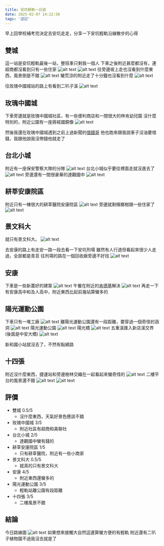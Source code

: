 ```yaml
---
title: 安坑輕軌一日遊
date: 2025-02-07 14:22:50
tags: '遊記'
---
```


早上回學校補考完決定去安坑走走，分享一下安坑輕軌沿線散步的心得

## 雙城
這一站是安坑輕軌最後一站，整班車只剩我一個人
下車之後附近甚麼都沒有，連超商都沒看到只有一些住家
![alt text](images/20250207/20250207_101525.webp)
![alt text](images/20250207/20250207_101723.webp)
往旁邊坡上走也沒看到什麼東西，風景倒是不錯
![alt text](images/20250207/20250207_102027.webp)
蠻荒涼的附近走了十分鐘也沒看到什麼
![alt text](images/20250207/20250207_102329.webp)

往玫瑰中國城站的路上有看到二叭子溪
![alt text](images/20250207/20250207_103525.webp)

## 玫瑰中國城
下車旁邊就是玫瑰中國城社區，有一些便利商店和一間很大的林肯幼兒園
沒什麼特別的，附近公園有一座蔣經國銅像
![alt text](images/20250207/20250207_104433.webp)

然後我還在玫瑰中國城遇到之前上過新聞的[借錢哥](https://www.youtube.com/watch?v=NFgCkhGhBJU)
他也跑來跟我說車子沒油要借錢，我跟他說我沒帶錢他就走了

## 台北小城
附近有一座保安警察大隊的分隊
![alt text](images/20250207/20250207_105223.webp)
台北小城似乎要往裡面走就沒進去了
![alt text](images/20250207/20250207_105345.webp)
旁邊還有一間很豪華的達觀國中
![alt text](images/20250207/20250207_105508.webp)

## 耕莘安康院區
附近只有一棟很大的耕莘醫院安康院區
![alt text](images/20250207/20250207_110011.webp)
旁邊就剩檳榔樹跟一些住家了
![alt text](images/20250207/20250207_105907_exported_966_1738897284156.webp)

## 景文科大
就只有景文科大。
![alt text](images/20250207/20250207_110722.webp)

去安康的路上有走安一路一段去看一下安坑刑場
雖然有人行道但看起來很少人走過，全部都是青苔
往刑場的路在一個回收廠旁邊不好找
![alt text](images/20250207/20250207_113158.webp)

## 安康
下車是一些新蓋好的建案
![alt text](images/20250207/20250207_123417.webp)
午餐在附近的[肯德基](https://maps.app.goo.gl/HGMpBsp6DJCde3Az9)解決
![alt text](images/20250207/20250207_115045.webp)
再走一下有安康高中和及人高中，附近東西比起前幾站算蠻多的

## 陽光運動公園
下車只有一堆工廠
![alt text](images/20250207/20250207_124518.webp)
離陽光運動公園還有一段距離，要穿過一個奇怪的涵洞
![alt text](images/20250207/20250207_125142.webp)
陽光運動公園
![alt text](images/20250207/20250207_125541.webp)
陽光橋
![alt text](images/20250207/20250207_125710.webp)
五重溪匯入新店溪交界(後面是中安大橋)
![alt text](images/20250207/20250207_130915.webp)

新和國小站就沒去了，不然有點繞路

## 十四張
附近沒什麼東西，捷運站和旁邊樹林交織在一起看起來蠻奇怪的
![alt text](images/20250207/20250207_131818.webp)
二樓平台的風景還不錯
![alt text](images/20250207/20250207_132303.webp)
![alt text](images/20250207/20250207_132333.webp)

## 評價
- 雙城 0.5/5 
    - 沒什麼東西，天氣好景色應該不錯
- 玫瑰中國城 3/5 
    - 附近社區有超商和美聯社
-   台北小城 2/5 
    - 達觀國中蠻有錢的
- 耕莘安康院區 1/5 
    - 只有耕莘醫院，附近有一些小商家
- 景文科大 0.5/5 
    - 就真的只有景文科大
- 安康 4/5 
    - 附近東西還蠻多的
- 陽光運動公園 3/5 
    - 輕軌站離公園有段距離
- 十四張 3/5 
    - 二樓風景不錯

## 結論
今日路線圖
![alt text](images/20250207/image.webp)
如果想來接觸大自然這邊算蠻方便的有輕軌
附近還有二叭子植物園不過我沒去就是了